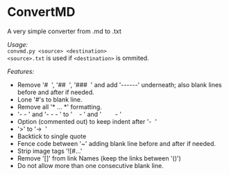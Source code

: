 # ConvertMD  
A very simple converter from .md to .txt  

*Usage:*  
`convmd.py <source> <destination>`  
`<source>.txt` is used if `<destination>` is ommited.  

*Features:*  
- Remove '#&nbsp; ', '##&nbsp; ', '###&nbsp; ' and add '------' underneath; also blank lines before and after if needed.  
- Lone '#'s to blank line.  
- Remove all '* ... *' formatting.  
- '- - ' and '- - - ' to '&nbsp; &nbsp; - ' and '&nbsp; &nbsp; &nbsp; &nbsp; - '  
- Option (commented out) to keep indent after '-&nbsp; ' 
- '>' to '->&nbsp; '  
- Backtick to single quote
- Fence code between '~' adding blank line before and after if needed.  
- Strip image tags '![#...'  
- Remove '[]' from link Names (keep the links between '()')  
- Do not allow more than one consecutive blank line.  

